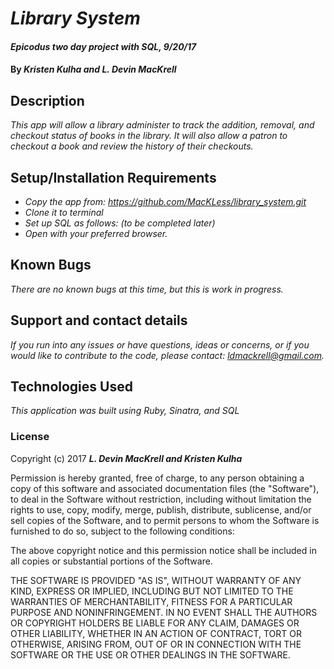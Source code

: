 # _Library System_

#### _Epicodus two day project with SQL, 9/20/17_

#### By _**Kristen Kulha and L. Devin MacKrell**_

## Description

_This app will allow a library administer to track the addition, removal, and checkout status of books in the library. It will also allow a patron to checkout a book and review the history of their checkouts._

## Setup/Installation Requirements

* _Copy the app from: https://github.com/MacKLess/library_system.git_
* _Clone it to terminal_
* _Set up SQL as follows: (to be completed later)_
* _Open with your preferred browser._

## Known Bugs

_There are no known bugs at this time, but this is work in progress._

## Support and contact details

_If you run into any issues or have questions, ideas or concerns, or if you would like to contribute to the code, please contact: ldmackrell@gmail.com._

## Technologies Used

_This application was built using Ruby, Sinatra, and SQL_

### License

Copyright (c) 2017 **_L. Devin MacKrell and Kristen Kulha_**

Permission is hereby granted, free of charge, to any person obtaining a copy
of this software and associated documentation files (the "Software"), to deal
in the Software without restriction, including without limitation the rights
to use, copy, modify, merge, publish, distribute, sublicense, and/or sell
copies of the Software, and to permit persons to whom the Software is
furnished to do so, subject to the following conditions:

The above copyright notice and this permission notice shall be included in all
copies or substantial portions of the Software.

THE SOFTWARE IS PROVIDED "AS IS", WITHOUT WARRANTY OF ANY KIND, EXPRESS OR
IMPLIED, INCLUDING BUT NOT LIMITED TO THE WARRANTIES OF MERCHANTABILITY,
FITNESS FOR A PARTICULAR PURPOSE AND NONINFRINGEMENT. IN NO EVENT SHALL THE
AUTHORS OR COPYRIGHT HOLDERS BE LIABLE FOR ANY CLAIM, DAMAGES OR OTHER
LIABILITY, WHETHER IN AN ACTION OF CONTRACT, TORT OR OTHERWISE, ARISING FROM,
OUT OF OR IN CONNECTION WITH THE SOFTWARE OR THE USE OR OTHER DEALINGS IN THE
SOFTWARE.
